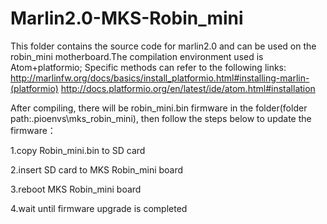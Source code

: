 # Marlin2.0-MKS-Robin_mini

This folder contains the source code for marlin2.0 and can be used on the robin_mini motherboard.The compilation environment used is Atom+platformio;
Specific methods can refer to the following links:
http://marlinfw.org/docs/basics/install_platformio.html#installing-marlin-(platformio)
http://docs.platformio.org/en/latest/ide/atom.html#installation

After compiling, there will be robin_mini.bin firmware in the folder(folder path:\.pioenvs\mks_robin_mini), then follow the steps below to update the firmware：

1.copy Robin_mini.bin to SD card

2.insert SD card to MKS Robin_mini board

3.reboot MKS Robin_mini board

4.wait until firmware upgrade is completed
